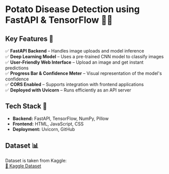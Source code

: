 # Potato Disease Detection using FastAPI & TensorFlow 🥔🌱  

## Key Features 🚀  
✅ **FastAPI Backend** – Handles image uploads and model inference  
✅ **Deep Learning Model** – Uses a pre-trained CNN model to classify images  
✅ **User-Friendly Web Interface** – Upload an image and get instant predictions  
✅ **Progress Bar & Confidence Meter** – Visual representation of the model's confidence  
✅ **CORS Enabled** – Supports integration with frontend applications  
✅ **Deployed with Uvicorn** – Runs efficiently as an API server  

## Tech Stack 🔧  
- **Backend:** FastAPI, TensorFlow, NumPy, Pillow  
- **Frontend:** HTML, JavaScript, CSS  
- **Deployment:** Uvicorn, GitHub  

## Dataset 📊  
Dataset is taken from Kaggle:  
[🔗 Kaggle Dataset](https://www.kaggle.com/datasets/arjuntejaswi/plant-village)  
